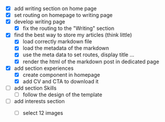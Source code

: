 - [x] add writing section on home page
- [x] set routing on homepage to writing page
- [x] develop writing page
    - [x] fix the routing to the "Writing" section 

- [x] find the best way to store my articles (think little)
    - [x] load correctly markdown file 
    - [x] load the metadata of the markdown
    - [x] use the meta data to set routes, display title ...
    - [x] render the html of the markdown post in dedicated page

- [x] add section experiences
    - [x] create component in homepage
    - [x] add CV and CTA to download it 

- [ ] add section Skills
    - [ ] follow the design of the template

- [ ] add interests section
    - [ ] select 12 images 

